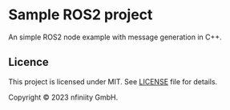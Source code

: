 # Sample ROS2 project

An simple ROS2 node example with message generation in C++.

## Licence

This project is licensed under MIT. See [LICENSE](./LICENSE) file for details.

Copyright © 2023 nfiniity GmbH.
